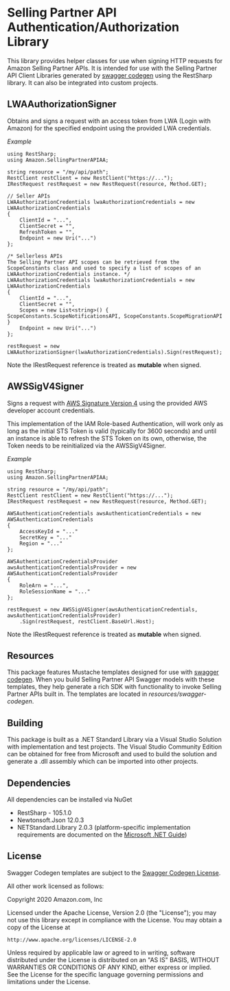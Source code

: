# Selling Partner API Authentication/Authorization Library
This library provides helper classes for use when signing HTTP requests for Amazon Selling Partner APIs. It is intended for use
with the Selling Partner API Client Libraries generated by [swagger codegen](https://swagger.io/tools/swagger-codegen/) 
using the RestSharp library. It can also be integrated into custom projects.

## LWAAuthorizationSigner
Obtains and signs a request with an access token from LWA (Login with Amazon) for the specified endpoint using the provided LWA credentials.

*Example*
```
using RestSharp;
using Amazon.SellingPartnerAPIAA;

string resource = "/my/api/path";
RestClient restClient = new RestClient("https://...");
IRestRequest restRequest = new RestRequest(resource, Method.GET);

// Seller APIs
LWAAuthorizationCredentials lwaAuthorizationCredentials = new LWAAuthorizationCredentials
{
    ClientId = "...",
    ClientSecret = "",
    RefreshToken = "",
    Endpoint = new Uri("...")
};

/* Sellerless APIs
The Selling Partner API scopes can be retrieved from the ScopeConstants class and used to specify a list of scopes of an LWAAuthorizationCredentials instance. */
LWAAuthorizationCredentials lwaAuthorizationCredentials = new LWAAuthorizationCredentials
{
    ClientId = "...",
    ClientSecret = "",
    Scopes = new List<string>() { ScopeConstants.ScopeNotificationsAPI, ScopeConstants.ScopeMigrationAPI }
    Endpoint = new Uri("...")
};

restRequest = new LWAAuthorizationSigner(lwaAuthorizationCredentials).Sign(restRequest);  
```
Note the IRestRequest reference is treated as **mutable** when signed.

## AWSSigV4Signer
Signs a request with [AWS Signature Version 4](https://docs.aws.amazon.com/general/latest/gr/signature-version-4.html)
using the provided AWS developer account credentials. 

This implementation of the IAM Role-based Authentication, will work only as long as the initial STS Token is valid (typically for 3600 seconds) and until an instance is able to refresh the STS Token on its own, otherwise, the Token needs to be reinitialized via the AWSSigV4Signer.

*Example*
```
using RestSharp;
using Amazon.SellingPartnerAPIAA;

string resource = "/my/api/path";
RestClient restClient = new RestClient("https://...");
IRestRequest restRequest = new RestRequest(resource, Method.GET);

AWSAuthenticationCredentials awsAuthenticationCredentials = new AWSAuthenticationCredentials 
{
    AccessKeyId = "..."
    SecretKey = "..."
    Region = "..."
};

AWSAuthenticationCredentialsProvider awsAuthenticationCredentialsProvider = new AWSAuthenticationCredentialsProvider
{
    RoleArn = "...",
    RoleSessionName = "..."
};

restRequest = new AWSSigV4Signer(awsAuthenticationCredentials, awsAuthenticationCredentialsProvider)
    .Sign(restRequest, restClient.BaseUrl.Host);
```
Note the IRestRequest reference is treated as **mutable** when signed.

## Resources
This package features Mustache templates designed for use with [swagger codegen](https://swagger.io/tools/swagger-codegen/). 
When you build Selling Partner API Swagger models with these templates, they help generate a rich SDK with functionality to invoke Selling Partner APIs built in. The templates are located in *resources/swagger-codegen*.
 
## Building
This package is built as a .NET Standard Library via a Visual Studio Solution with implementation and test projects.  The Visual Studio Community Edition can be obtained for free from Microsoft and used to build the solution and generate a .dll assembly which can be imported into other projects.

## Dependencies
All dependencies can be installed via NuGet
- RestSharp - 105.1.0
- Newtonsoft.Json 12.0.3
- NETStandard.Library 2.0.3 (platform-specific implementation requirements are documented on the [Microsoft .NET Guide](https://docs.microsoft.com/en-us/dotnet/standard/net-standard))

## License
Swagger Codegen templates are subject to the [Swagger Codegen License](https://github.com/swagger-api/swagger-codegen#license).

All other work licensed as follows:

Copyright 2020 Amazon.com, Inc

Licensed under the Apache License, Version 2.0 (the "License");
you may not use this library except in compliance with the License.
You may obtain a copy of the License at

    http://www.apache.org/licenses/LICENSE-2.0

Unless required by applicable law or agreed to in writing, software
distributed under the License is distributed on an "AS IS" BASIS,
WITHOUT WARRANTIES OR CONDITIONS OF ANY KIND, either express or implied.
See the License for the specific language governing permissions and
limitations under the License.